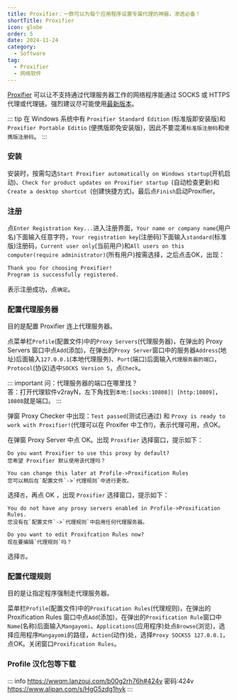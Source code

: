 ```yaml
---
title: Proxifier：一款可以为每个应用程序设置专属代理的神器，渗透必备！
shortTitle: Proxifier
icon: globe
order: 5
date: 2024-11-24
category:
  - Software
tag:
  - Proxifier
  - 网络软件
---
```


[Proxifier](https://www.proxifier.com) 可以让不支持通过代理服务器工作的网络程序能通过 SOCKS 或 HTTPS 代理或代理链。强烈建议尽可能使用[最新版本](https://www.proxifier.com/download)。

::: tip
在 Windows 系统中有 `Proxifier Standard Edition` (标准版即安装版)和 `Proxifier Portable Editio` (便携版即免安装版)，因此不要混淆`标准版注册码`和`便携版注册码`。
:::

### 安装

安装时，按需勾选`Start Proxifier automatically on Windows startup`(开机启动)、`Check for product updates on Proxifier startup
`(自动检查更新)和`Create a desktop shortcut
`(创建快捷方式)。最后点`Finish`启动Proxifier。

### 注册

点`Enter Registration Key...`进入注册界面，`Your name or company name`(用户名)下面输入任意字符，`Your registration key`(注册码)下面输入`standard`(标准版)注册码，`Current user only`(当前用户)和`All users on this computer(require administrator)`(所有用户)按需选择，之后点击OK，出现：

```txt
Thank you for choosing Proxifier!  
Program is successfully registered.
```

表示注册成功，点`确定`。

### 配置代理服务器

目的是配置 Proxifier 连上代理服务器。

点菜单栏`Profile`(配置文件)中的`Proxy Servers`(代理服务器)，在弹出的 Proxy Servers 窗口中点`Add`(添加)，在弹出的`Proxy Server`窗口中的服务器`Address`(地址)后面输入`127.0.0.1`(本地代理服务)、`Port`(端口)后面输入`代理服务器的端口`，`Protocol`(协议)选中`SOCKS Version 5`，点`Check`。

::: important
问：代理服务器的端口在哪里找？  
答：打开代理软件v2rayN，左下角找到`本地:[socks:10808]| [http:10809]`，`10808`就是端口。
:::

弹窗 Proxy Checker 中出现：`Test passed`(测试已通过) 和 `Proxy is ready to work with Proxifier!`(代理可以在 Proxifer 中工作!)，表示代理可用，点OK。

在弹窗 Proxy Server 中点 OK。出现 `Proxifier` 选择窗口，提示如下：

```
Do you want Proxifier to use this proxy by default?  
您希望 Proxifier 默认使用该代理吗？  

You can change this later at Profile->Proxification Rules  
您可以稍后在`配置文件`->`代理规则`中进行更改。
```

选择`否`，再点 OK ，出现 `Proxifier` 选择窗口，提示如下：

```
You do not have any proxy servers enabled in Profile->Proxification Rules.  
您没有在`配置文件`->`代理规则`中启用任何代理服务器。 
 
Do you want to edit Proxifcation Rules now?  
现在要编辑`代理规则`吗？
```

选择`否`。


### 配置代理规则

目的是让指定程序强制走代理服务器。

菜单栏`Profile`(配置文件)中的`Proxification Rules`(代理规则)，在弹出的 Proxification Rules 窗口中点`Add`(添加)，在弹出的`Proxification Rule`窗口中`Name`(名称)后面输入`Mangayomi`、`Applications`(应用程序)处点`Browse`(浏览)，选择应用程序`Mangayomi`的路径，`Action`(动作)处，选择`Proxy SOCKS5 127.0.0.1`，点OK。关闭窗口`Proxification Rules`。

### Profile 汉化包等下载

::: info
https://wwqm.lanzouj.com/b00g2rh76h#424v 密码:424v  
https://www.alipan.com/s/HgG5zdg1hyk
:::

